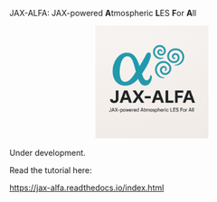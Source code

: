 JAX-ALFA: JAX-powered **A**tmospheric **L**ES **F**or **A**ll

<p align="center">
  <img src="logo.png" width="200" alt="Logo">
</p>

Under development. 

Read the tutorial here:

https://jax-alfa.readthedocs.io/index.html
